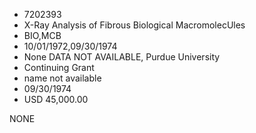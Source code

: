 * 7202393
* X-Ray Analysis of Fibrous Biological              MacromolecUles
* BIO,MCB
* 10/01/1972,09/30/1974
* None   DATA NOT AVAILABLE, Purdue University
* Continuing Grant
*   name not available
* 09/30/1974
* USD 45,000.00

NONE